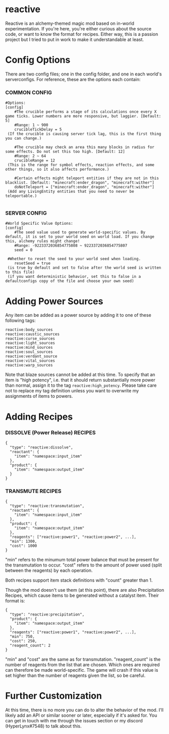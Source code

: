 # reactive
 
Reactive is an alchemy-themed magic mod based on in-world experimentation. 
If you're here, you're either curious about the source code, or want to know the format for recipes.
Either way, this is a passion project but I tried to put in work to make it understandable at least. 

# Config Options
There are two config files; one in the config folder, and one in each world's serverconfigs. For reference, these are the options each contain:
### COMMON CONFIG
```
#Options:
[config]
	#The crucible performs a stage of its calculations once every X game ticks. Lower numbers are more responsive, but laggier. [Default: 5]
	#Range: 1 ~ 900
	crucibleTickDelay = 5
 (If the crucible is causing server tick lag, this is the first thing you can change.)
 
	#The crucible may check an area this many blocks in radius for some effects. Do not set this too high. [Default: 12]
	#Range: 2 ~ 64
	crucibleRange = 12
 (This is the range for symbol effects, reaction effects, and some other things, so it also affects performance.)
 
	#Certain effects might teleport entities if they are not in this blacklist. [Default: "minecraft:ender_dragon", "minecraft:wither"]
	doNotTeleport = ["minecraft:ender_dragon", "minecraft:wither"]
 (Add any LivingEntity entities that you need to never be teleportable.)
 
```
### SERVER CONFIG
```
#World Specific Value Options:
[config]
	#The seed value used to generate world-specific values. By default, it is set to your world seed on world load. If you change this, alchemy rules might change!
	#Range: -9223372036854775808 ~ 9223372036854775807
	seed = 0

 #Whether to reset the seed to your world seed when loading.
	resetSeed = true 
 (is true by default and set to false after the world seed is written to this file)
 (if you want deterministic behavior, set this to false in a defaultconfigs copy of the file and choose your own seed)

```

# Adding Power Sources
Any item can be added as a power source by adding it to one of these following tags:
```
reactive:body_sources
reactive:caustic_sources
reactive:curse_sources
reactive:light_sources
reactive:mind_sources
reactive:soul_sources
reactive:verdant_source
reactive:vital_sources
reactive:warp_sources
```
Note that blaze sources cannot be added at this time.
To specify that an item is "high potency", i.e. that it should return substantially more power than normal, assign it to the tag ```reactive:high_potency```.
Please take care not to replace my tag definition unless you want to overwrite my assignments of items to powers.

# Adding Recipes
### DISSOLVE (Power Release) RECIPES
```
{
  "type": "reactive:dissolve",
  "reactant": {
    "item": "namespace:input_item"
  },
  "product": {
    "item": "namespace:output_item"
  }
}
```

### TRANSMUTE RECIPES
```
{
  "type": "reactive:transmutation",
  "reactant": {
    "item": "namespace:input_item"
  },
  "product": {
    "item": "namespace:output_item"
  },
  "reagents": ["reactive:power1", "reactive:power2", ...],
  "min": 1300,
  "cost": 1000
}
```
"min" refers to the minumum total power balance that must be present for the transmutation to occur.
"cost" refers to the amount of power used (split between the reagents) by each operation.

Both recipes support item stack definitions with "count" greater than 1.

Though the mod doesn't use them (at this point), there are also Precipitation Recipes, which cause items to be generated without a catalyst item. Their format is:
```
{
  "type": "reactive:precipitation",
  "product": {
    "item": "namespace:output_item"
  },
  "reagents": ["reactive:power1", "reactive:power2", ...],
  "min": 750,
  "cost": 250,
  "reagent_count": 2
}
```
"min" and "cost" are the same as for transmutation.
"reagent_count" is the number of reagents from the list that are chosen. Which ones are required can therefore be made world-specific. The game will crash if this value is set higher than the number of reagents given the list, so be careful.
# Further Customization
At this time, there is no more you can do to alter the behavior of the mod. I'll likely add an API or similar sooner or later, especially if it's asked for. You can get in touch with me through the issues section or my discord (HyperLynx#7548) to talk about this.
